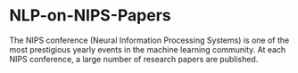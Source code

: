 # NLP-on-NIPS-Papers
The NIPS conference (Neural Information Processing Systems) is one of the most prestigious yearly events in the machine learning community. At each NIPS conference, a large number of research papers are published.
